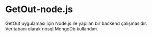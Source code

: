 # GetOut-node.js
GetOut uygulaması için Node.js ile yapılan bir backend çalışmasıdır.
Veritabanı olarak nosql MongoDb kullandım.
